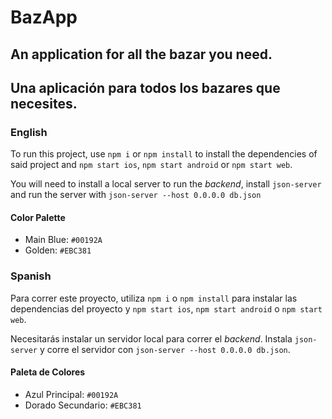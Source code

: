 # BazApp
## An application for all the bazar you need.
## Una aplicación para todos los bazares que necesites.

### English 

To run this project, use `npm i` or `npm install` to install the dependencies of said project and `npm start ios`, `npm start android` or `npm start web`.

You will need to install a local server to run the _backend_, install `json-server` and run the server with `json-server --host 0.0.0.0 db.json`

#### Color Palette

- Main Blue: `#00192A`
- Golden: `#EBC381`


### Spanish

Para correr este proyecto, utiliza `npm i` o `npm install` para instalar las dependencias del proyecto y `npm start ios`, `npm start android` o `npm start web`.

Necesitarás instalar un servidor local para correr el _backend_. Instala `json-server` y corre el servidor con `json-server --host 0.0.0.0 db.json`.

#### Paleta de Colores

- Azul Principal: `#00192A`
- Dorado Secundario: `#EBC381`
